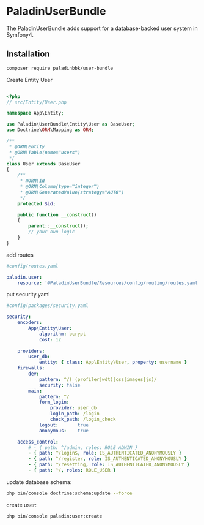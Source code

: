 PaladinUserBundle
=============

The PaladinUserBundle adds support for a database-backed user system in Symfony4.


Installation
------------


```sh
composer require paladinbbk/user-bundle
```


Create Entity User
```php

<?php
// src/Entity/User.php

namespace App\Entity;

use Paladin\UserBundle\Entity\User as BaseUser;
use Doctrine\ORM\Mapping as ORM;

/**
 * @ORM\Entity
 * @ORM\Table(name="users")
 */
class User extends BaseUser
{
    /**
     * @ORM\Id
     * @ORM\Column(type="integer")
     * @ORM\GeneratedValue(strategy="AUTO")
     */
    protected $id;

    public function __construct()
    {
        parent::__construct();
        // your own logic
    }
}

```

add routes
```yaml
#config/routes.yaml

paladin.user:
    resource: '@PaladinUserBundle/Resources/config/routing/routes.yaml'

```


put security.yaml
```yaml
#config/packages/security.yaml

security:
    encoders:
        App\Entity\User:
            algorithm: bcrypt
            cost: 12
            
    providers:
        user_db:
            entity: { class: App\Entity\User, property: username }
    firewalls:
        dev:
            pattern: ^/(_(profiler|wdt)|css|images|js)/
            security: false
        main:
            pattern: ^/
            form_login:
                provider: user_db
                login_path: /login
                check_path: /login_check
            logout:       true
            anonymous:    true

    access_control:
        # - { path: ^/admin, roles: ROLE_ADMIN }
        - { path: ^/login$, role: IS_AUTHENTICATED_ANONYMOUSLY }
        - { path: ^/register, role: IS_AUTHENTICATED_ANONYMOUSLY }
        - { path: ^/resetting, role: IS_AUTHENTICATED_ANONYMOUSLY }
        - { path: ^/, roles: ROLE_USER }

```

update database schema:
```sh
php bin/console doctrine:schema:update --force
```

create user:
```sh
php bin/console paladin:user:create
```